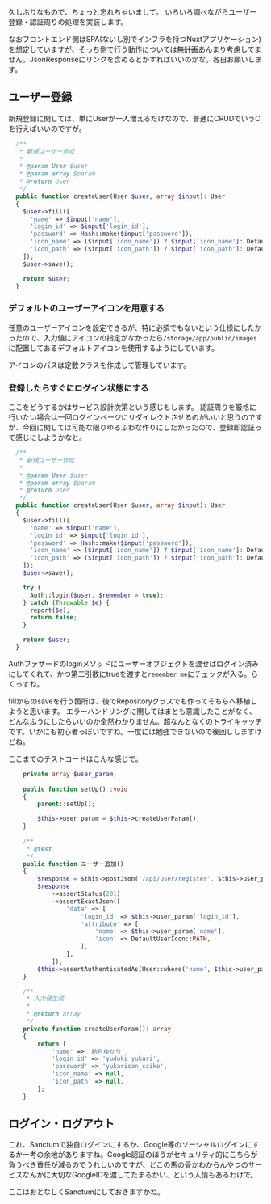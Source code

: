 久しぶりなもので、ちょっと忘れちゃいまして。
いろいろ調べながらユーザー登録・認証周りの処理を実装します。

なおフロントエンド側はSPA(ないし別でインフラを持つNuxtアプリケーション)を想定していますが、そっち側で行う動作については~~無計画~~あんまり考慮してません。JsonResponseにリンクを含めるとかすればいいのかな。各自お願いします。

## ユーザー登録

新規登録に関しては、単にUserが一人増えるだけなので、普通にCRUDでいうCを行えばいいのですが。

```php
  /**
   * 新規ユーザー作成
   *
   * @param User $user
   * @param array $param
   * @return User
   */
  public function createUser(User $user, array $input): User
  {
    $user->fill([
      'name' => $input['name'],
      'login_id' => $input['login_id'],
      'password' => Hash::make($input['password']),
      'icon_name' => ($input['icon_name']) ? $input['icon_name']: DefaultUserIcon::NAME,
      'icon_path' => ($input['icon_path']) ? $input['icon_path']: DefaultUserIcon::PATH,
    ]);
    $user->save();

    return $user; 
  }
```
### デフォルトのユーザーアイコンを用意する

任意のユーザーアイコンを設定できるが、特に必須でもないという仕様にしたかったので、入力値にアイコンの指定がなかったら`/storage/app/public/images`に配置してあるデフォルトアイコンを使用するようにしています。

アイコンのパスは定数クラスを作成して管理しています。

### 登録したらすぐにログイン状態にする

ここをどうするかはサービス設計次第という感じもします。
認証周りを厳格に行いたい場合は一回ログインページにリダイレクトさせるのがいいと思うのですが、今回に関しては可能な限りゆるふわな作りにしたかったので、登録即認証って感じにしようかなと。

```php
  /**
   * 新規ユーザー作成
   *
   * @param User $user
   * @param array $param
   * @return User
   */
  public function createUser(User $user, array $input): User
  {
    $user->fill([
      'name' => $input['name'],
      'login_id' => $input['login_id'],
      'password' => Hash::make($input['password']),
      'icon_name' => ($input['icon_name']) ? $input['icon_name']: DefaultUserIcon::NAME,
      'icon_path' => ($input['icon_path']) ? $input['icon_path']: DefaultUserIcon::PATH,
    ]);
    $user->save();

    try {
      Auth::login($user, $remember = true);
    } catch (Throwable $e) {
      report($e);
      return false;
    }

    return $user;
  }
```

Authファサードのloginメソッドにユーザーオブジェクトを渡せばログイン済みにしてくれて、かつ第二引数にtrueを渡すと`remember me`にチェックが入る。らくっすね。

fillからのsaveを行う箇所は、後でRepositoryクラスでも作ってそちらへ移植しようと思います。
エラーハンドリングに関してはまとも意識したことがなく、どんなふうにしたらいいのか全然わかりません。超なんとなくのトライキャッチです。いかにも初心者っぽいですね。一度には勉強できないので後回ししますけどね。

ここまでのテストコードはこんな感じで。

```php
    private array $user_param;
    
    public function setUp() :void
    {
        parent::setUp();

        $this->user_param = $this->createUserParam();
    }
    
    /**
     * @test
     */
    public function ユーザー追加()
    {
        $response = $this->postJson('/api/user/register', $this->user_param);
        $response
            ->assertStatus(201)
            ->assertExactJson([
                'data' => [
                    'login_id' => $this->user_param['login_id'],
                    'attribute' => [
                        'name' => $this->user_param['name'],
                        'icon' => DefaultUserIcon::PATH,
                    ],
                ],
            ]);
        $this->assertAuthenticatedAs(User::where('name', $this->user_param['name'])->where('login_id', $this->user_param['login_id'])->first());
    }

    /**
     * 入力値生成
     *
     * @return array
     */
    private function createUserParam(): array
    {
        return [
            'name' => '結月ゆかり',
            'login_id' => 'yuduki_yukari',
            'password' => 'yukarisan_saiko',
            'icon_name' => null,
            'icon_path' => null,
        ];
    }
```

## ログイン・ログアウト

これ、Sanctumで独自ログインにするか、Google等のソーシャルログインにするか一考の余地がありますね。Google認証のほうがセキュリティ的にこちらが負うべき責任が減るのでうれしいのですが、どこの馬の骨かわからんやつのサービスなんかに大切なGoogleIDを渡してたまるかい、という人情もあるわけで。

ここはおとなしくSanctumにしておきますかね。